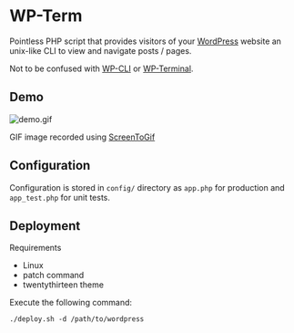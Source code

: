 WP-Term
=======

Pointless PHP script that provides visitors of your [WordPress](https://github.com/WordPress/WordPress) website an unix-like CLI to view and navigate posts / pages.

Not to be confused with [WP-CLI](https://github.com/wp-cli/wp-cli) or [WP-Terminal](http://wordpress.org/plugins/wp-terminal/).

Demo
----
![demo.gif](https://raw.githubusercontent.com/ockcyp/wp-term/master/demo.gif)

GIF image recorded using [ScreenToGif](http://screentogif.codeplex.com/)

Configuration
-------------
Configuration is stored in `config/` directory as `app.php` for production
and `app_test.php` for unit tests.

Deployment
----------
Requirements
* Linux
* patch command
* twentythirteen theme

Execute the following command:
```
./deploy.sh -d /path/to/wordpress
```
